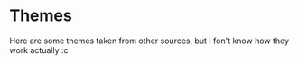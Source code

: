 # Themes

Here are some themes taken from other sources, but I fon't know how they work actually :c
